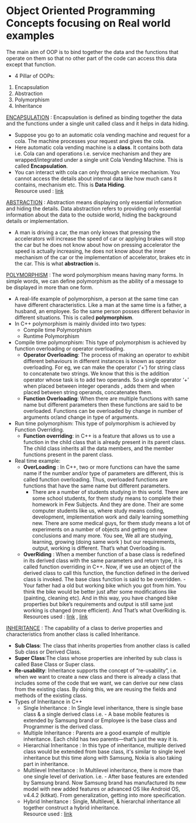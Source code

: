 # Object Oriented Programming Concepts focusing on Real world examples

The main aim of OOP is to bind together the data and the functions that operate on them so that no other part of the code can access this data except that function.

- 4 Pillar of OOPs:

1. Encapsulation
2. Abstraction
3. Polymorphism
4. Inheritance

<ins>ENCAPSULATION</ins> :
Encapsulation is defined as binding together the data and the functions under a single unit called class and it helps in data hiding.

- Suppose you go to an automatic cola vending machine and request for a cola. The machine processes your request and gives the cola.
- Here automatic cola vending machine is a **class**. It contains both data i.e. Cola can and operations i.e. service mechanism and they are wrapped/integrated under a single unit Cola Vending Machine. This is called **Encapsulation**.
- You can interact with cola can only through service mechanism. You cannot access the details about internal data like how much cans it contains, mechanism etc. This is **Data Hiding**.  
  Resource used : [link](https://qr.ae/pG3bVF)

<ins>ABSTRACTION</ins> :
Abstraction means displaying only essential information and hiding the details. Data abstraction refers to providing only essential information about the data to the outside world, hiding the background details or implementation.

- A man is driving a car, the man only knows that pressing the accelerators will increase the speed of car or applying brakes will stop the car but he does not know about how on pressing accelerator the speed is actually increasing, he does not know about the inner mechanism of the car or the implementation of accelerator, brakes etc in the car. This is what **abstraction** is.

<ins>POLYMORPHISM</ins> :
The word polymorphism means having many forms. In simple words, we can define polymorphism as the ability of a message to be displayed in more than one form.

- A real-life example of polymorphism, a person at the same time can have different characteristics. Like a man at the same time is a father, a husband, an employee. So the same person posses different behavior in different situations. This is called **polymorphism**.
- In C++ polymorphism is mainly divided into two types:
  - Compile time Polymorphism
  - Runtime Polymorphism
- Compile time polymorphism: This type of polymorphism is achieved by function overloading or operator overloading.
  - **Operator Overloading**: The process of making an operator to exhibit different behaviours in different instances is known as operator overloading. For eg, we can make the operator (‘+’) for string class to concatenate two strings. We know that this is the addition operator whose task is to add two operands. So a single operator ‘+’ when placed between integer operands , adds them and when placed between string operands, concatenates them.
  - **Function Overloading**: When there are multiple functions with same name but different parameters then these functions are said to be overloaded. Functions can be overloaded by change in number of arguments or/and change in type of arguments.
- Run time polymorphism: This type of polymorphism is achieved by Function Overriding.
  - **Function overriding**: in C++ is a feature that allows us to use a function in the child class that is already present in its parent class. The child class inherits all the data members, and the member functions present in the parent class.
- Real time example:
  - **OverLoading** : In C++, two or more functions can have the same name if the number and/or type of parameters are different, this is called function overloading. Thus, overloaded functions are functions that have the same name but different parameters.
    - There are a number of students studying in this world. There are some school students, for them study means to complete their homework in Few Subjects. And they are done. Their are some computer students like us, where study means coding, development, implementation work and daily learning something new. There are some medical guys, for them study means a lot of experiments on a number of objects and getting on new conclusions and many more. You see, We all are studying, learning, growing (doing same work ) but our requirements, output, working is different. That’s what Overloading is.
  - **OverRiding** : When a member function of a base class is redefined in its derived class with the same parameters and return type, it is called function overriding in C++. Now, if we use an object of the derived class to call this function, the function defined in the derived class is invoked. The base class function is said to be overridden. - Your father had a old but working bike which you got from him. You think the bike would be better just after some modifications like (painting, cleaning etc). And in this way, you have changed bike properties but bike’s requirements and output is still same just working is changed (more efficient). And That’s what OverRiding is.  
    Resources used : [link](https://qr.ae/pG3gRM) , [link](https://techvidvan.com/tutorials/function-overloading-and-overriding-in-cpp/)

<ins>INHERITANCE</ins> :
The capability of a class to derive properties and characteristics from another class is called Inheritance.

- **Sub Class**: The class that inherits properties from another class is called Sub class or Derived Class.
- **Super Class**:The class whose properties are inherited by sub class is called Base Class or Super class.
- **Re-usability**: Inheritance supports the concept of “re-usability”, i.e. when we want to create a new class and there is already a class that includes some of the code that we want, we can derive our new class from the existing class. By doing this, we are reusing the fields and methods of the existing class.
- Types of Inheritance in C++
  - Single Inheritance :
    In Single level inheritance, there is single base class & a single derived class i.e. - A base mobile features is extended by Samsung brand or Employee is the base class and Programmer is the derived class.
  - Multiple Inheritance : Parents are a good example of multiple inheritance. Each child has two parents—that’s just the way it is.
  - Hierarchial Inheritance : In this type of inheritance, multiple derived class would be extended from base class, it's similar to single level inheritance but this time along with Samsung, Nokia is also taking part in inheritance.
  - Multilevel Inheritance : In Multilevel inheritance, there is more than one single level of derivation. i.e. - After base features are extended by Samsung brand. Now Samsung brand has manufactured its new model with new added features or advanced OS like Android OS, v4.4.2 (kitkat). From generalization, getting into more specification.
  - Hybrid Inheritance : Single, Multilevel, & hierarchal inheritance all together construct a hybrid inheritance.  
    Resource used : [link](https://www.c-sharpcorner.com/UploadFile/cda5ba/object-oriented-programming-with-real-world-scenario/)
